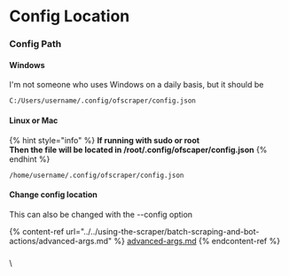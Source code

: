 # Config Location

### Config Path

#### Windows

I'm not someone who uses Windows on a daily basis, but it should be

```
C:/Users/username/.config/ofscraper/config.json
```

#### Linux or Mac

{% hint style="info" %}
**If running with sudo or root** \
**Then the file will be located in /root/.config/ofscaper/config.json**
{% endhint %}

```
/home/username/.config/ofscraper/config.json
```

#### Change config location

This can also be changed with the --config option

{% content-ref url="../../using-the-scraper/batch-scraping-and-bot-actions/advanced-args.md" %}
[advanced-args.md](../../using-the-scraper/batch-scraping-and-bot-actions/advanced-args.md)
{% endcontent-ref %}

###

\
